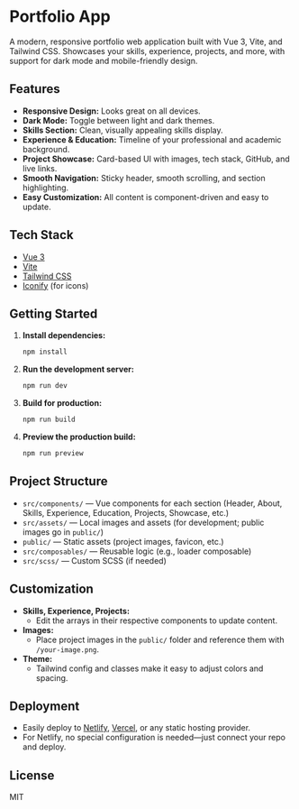 # Portfolio App

A modern, responsive portfolio web application built with Vue 3, Vite, and Tailwind CSS. Showcases your skills, experience, projects, and more, with support for dark mode and mobile-friendly design.

## Features

- **Responsive Design:** Looks great on all devices.
- **Dark Mode:** Toggle between light and dark themes.
- **Skills Section:** Clean, visually appealing skills display.
- **Experience & Education:** Timeline of your professional and academic background.
- **Project Showcase:** Card-based UI with images, tech stack, GitHub, and live links.
- **Smooth Navigation:** Sticky header, smooth scrolling, and section highlighting.
- **Easy Customization:** All content is component-driven and easy to update.

## Tech Stack

- [Vue 3](https://vuejs.org/)
- [Vite](https://vitejs.dev/)
- [Tailwind CSS](https://tailwindcss.com/)
- [Iconify](https://iconify.design/) (for icons)

## Getting Started

1. **Install dependencies:**
   ```sh
   npm install
   ```
2. **Run the development server:**
   ```sh
   npm run dev
   ```
3. **Build for production:**
   ```sh
   npm run build
   ```
4. **Preview the production build:**
   ```sh
   npm run preview
   ```

## Project Structure

- `src/components/` — Vue components for each section (Header, About, Skills, Experience, Education, Projects, Showcase, etc.)
- `src/assets/` — Local images and assets (for development; public images go in `public/`)
- `public/` — Static assets (project images, favicon, etc.)
- `src/composables/` — Reusable logic (e.g., loader composable)
- `src/scss/` — Custom SCSS (if needed)

## Customization

- **Skills, Experience, Projects:**
  - Edit the arrays in their respective components to update content.
- **Images:**
  - Place project images in the `public/` folder and reference them with `/your-image.png`.
- **Theme:**
  - Tailwind config and classes make it easy to adjust colors and spacing.

## Deployment

- Easily deploy to [Netlify](https://www.netlify.com/), [Vercel](https://vercel.com/), or any static hosting provider.
- For Netlify, no special configuration is needed—just connect your repo and deploy.

## License

MIT

